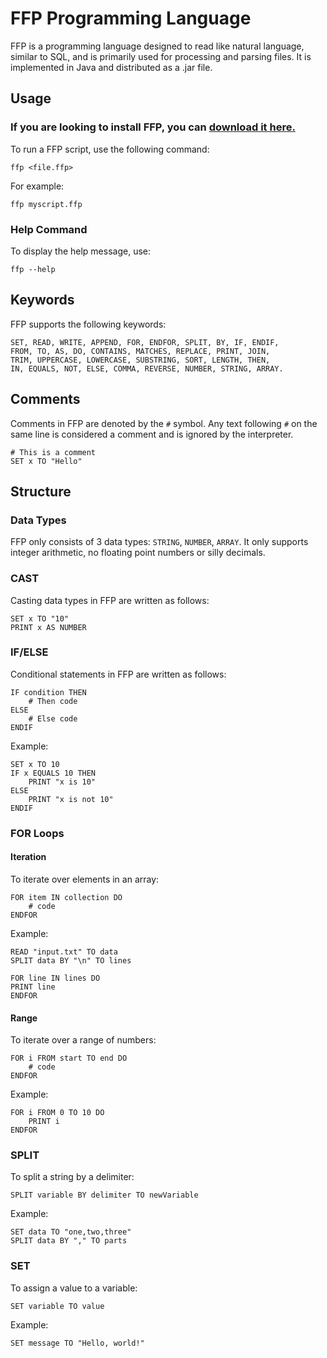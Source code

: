 # FFP Programming Language

FFP is a programming language designed to read like natural language, similar to SQL, and is primarily used for processing and parsing files. 
It is implemented in Java and distributed as a .jar file.

## Usage

### If you are looking to install FFP, you can [download it here.](https://github.com/JeremyMColegrove/FFP/releases)

To run a FFP script, use the following command:
```textmate
ffp <file.ffp>
```


For example:
```textmate
ffp myscript.ffp
```

### Help Command

To display the help message, use:
```textmate
ffp --help
```

## Keywords

FFP supports the following keywords:
```textmate
SET, READ, WRITE, APPEND, FOR, ENDFOR, SPLIT, BY, IF, ENDIF,
FROM, TO, AS, DO, CONTAINS, MATCHES, REPLACE, PRINT, JOIN,
TRIM, UPPERCASE, LOWERCASE, SUBSTRING, SORT, LENGTH, THEN,
IN, EQUALS, NOT, ELSE, COMMA, REVERSE, NUMBER, STRING, ARRAY.
```


## Comments

Comments in FFP are denoted by the `#` symbol. Any text following `#` on the same line is considered a comment and is ignored by the interpreter.

```textmate
# This is a comment
SET x TO "Hello"
```


## Structure

### Data Types
FFP only consists of 3 data types: `STRING`, `NUMBER`, `ARRAY`.
It only supports integer arithmetic, no floating point numbers or silly decimals.

### CAST

Casting data types in FFP are written as follows:
```textmate
SET x TO "10"
PRINT x AS NUMBER
```

### IF/ELSE

Conditional statements in FFP are written as follows:
```textmate
IF condition THEN
    # Then code
ELSE
    # Else code
ENDIF
```

Example:
```textmate
SET x TO 10
IF x EQUALS 10 THEN
    PRINT "x is 10"
ELSE
    PRINT "x is not 10"
ENDIF
```

### FOR Loops

#### Iteration

To iterate over elements in an array:
```textmate
FOR item IN collection DO
    # code
ENDFOR
```

Example:
```textmate
READ "input.txt" TO data
SPLIT data BY "\n" TO lines

FOR line IN lines DO
PRINT line
ENDFOR
```


#### Range

To iterate over a range of numbers:
```textmate
FOR i FROM start TO end DO
    # code
ENDFOR
```

Example:

```textmate
FOR i FROM 0 TO 10 DO
    PRINT i
ENDFOR
```

### SPLIT

To split a string by a delimiter:

```textmate
SPLIT variable BY delimiter TO newVariable
```

Example:
```textmate
SET data TO "one,two,three"
SPLIT data BY "," TO parts
```

### SET

To assign a value to a variable:

```textmate
SET variable TO value
```

Example:

```textmate
SET message TO "Hello, world!"
```
